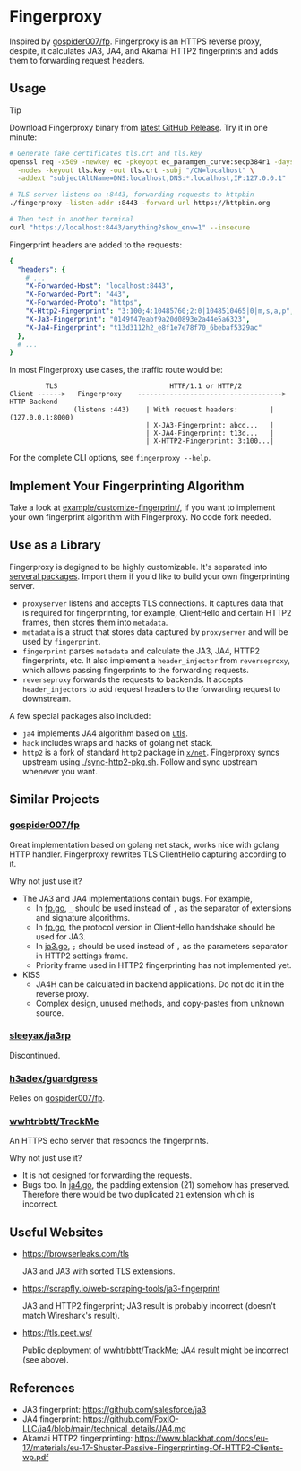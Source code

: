 # Fingerproxy

Inspired by [gospider007/fp](https://github.com/gospider007/fp). Fingerproxy is an HTTPS reverse proxy, despite, it calculates JA3, JA4, and Akamai HTTP2 fingerprints and adds them to forwarding request headers.

## Usage

> [!TIP]
> Download Fingerproxy binary from [latest GitHub Release](https://github.com/wi1dcard/fingerproxy/releases/latest). Try it in one minute:

```bash
# Generate fake certificates tls.crt and tls.key
openssl req -x509 -newkey ec -pkeyopt ec_paramgen_curve:secp384r1 -days 3650 \
  -nodes -keyout tls.key -out tls.crt -subj "/CN=localhost" \
  -addext "subjectAltName=DNS:localhost,DNS:*.localhost,IP:127.0.0.1"

# TLS server listens on :8443, forwarding requests to httpbin
./fingerproxy -listen-addr :8443 -forward-url https://httpbin.org

# Then test in another terminal
curl "https://localhost:8443/anything?show_env=1" --insecure
```

Fingerprint headers are added to the requests:

```yaml
{
  "headers": {
    # ...
    "X-Forwarded-Host": "localhost:8443",
    "X-Forwarded-Port": "443",
    "X-Forwarded-Proto": "https",
    "X-Http2-Fingerprint": "3:100;4:10485760;2:0|1048510465|0|m,s,a,p",
    "X-Ja3-Fingerprint": "0149f47eabf9a20d0893e2a44e5a6323",
    "X-Ja4-Fingerprint": "t13d3112h2_e8f1e7e78f70_6bebaf5329ac"
  },
  # ...
}
```

In most Fingerproxy use cases, the traffic route would be:

```
         TLS                            HTTP/1.1 or HTTP/2
Client ------>   Fingerproxy    ------------------------------------>  HTTP Backend
                (listens :443)    | With request headers:        |   (127.0.0.1:8000)
                                  | X-JA3-Fingerprint: abcd...   |
                                  | X-JA4-Fingerprint: t13d...   |
                                  | X-HTTP2-Fingerprint: 3:100...|
```

For the complete CLI options, see `fingerproxy --help`.

## Implement Your Fingerprinting Algorithm

Take a look at [example/customize-fingerprint/](example/customize-fingerprint/), if you want to implement your own fingerprint algorithm with Fingerproxy. No code fork needed.

## Use as a Library

Fingerproxy is degigned to be highly customizable. It's separated into [serveral packages](pkg/). Import them if you'd like to build your own fingerprinting server.

- `proxyserver` listens and accepts TLS connections. It captures data that is required for fingerprinting, for example, ClientHello and certain HTTP2 frames, then stores them into `metadata`.
- `metadata` is a struct that stores data captured by `proxyserver` and will be used by `fingerprint`.
- `fingerprint` parses `metadata` and calculate the JA3, JA4, HTTP2 fingerprints, etc. It also implement a `header_injector` from `reverseproxy`, which allows passing fingerprints to the forwarding requests.
- `reverseproxy` forwards the requests to backends. It accepts `header_injectors` to add request headers to the forwarding request to downstream.

A few special packages also included:

- `ja4` implements JA4 algorithm based on [utls](https://github.com/refraction-networking/utls).
- `hack` includes wraps and hacks of golang net stack.
- `http2` is a fork of standard `http2` package in [`x/net`](https://github.com/golang/net/tree/master/http2). Fingerproxy syncs upstream using [./sync-http2-pkg.sh](./sync-http2-pkg.sh). Follow and sync upstream whenever you want.

## Similar Projects

### [gospider007/fp](https://github.com/gospider007/fp)

Great implementation based on golang net stack, works nice with golang HTTP handler. Fingerproxy rewrites TLS ClientHello capturing according to it.

Why not just use it?

- The JA3 and JA4 implementations contain bugs. For example,
  - In [fp.go](https://github.com/gospider007/ja3/blob/a58a93a771b99909e859ead9a9492015dd916947/fp.go#L337), `_` should be used instead of `,` as the separator of extensions and signature algorithms.
  - In [fp.go](https://github.com/gospider007/ja3/blob/a58a93a771b99909e859ead9a9492015dd916947/fp.go#L80), the protocol version in ClientHello handshake should be used for JA3.
  - In [ja3.go](https://github.com/gospider007/ja3/blob/a58a93a771b99909e859ead9a9492015dd916947/ja3.go#L769), `;` should be used instead of `,` as the parameters separator in HTTP2 settings frame.
  - Priority frame used in HTTP2 fingerprinting has not implemented yet.
- KISS
  - JA4H can be calculated in backend applications. Do not do it in the reverse proxy.
  - Complex design, unused methods, and copy-pastes from unknown source.

### [sleeyax/ja3rp](https://github.com/sleeyax/ja3rp)

Discontinued.

### [h3adex/guardgress](https://github.com/h3adex/guardgress)

Relies on [gospider007/fp](https://github.com/gospider007/fp).

### [wwhtrbbtt/TrackMe](https://github.com/wwhtrbbtt/TrackMe)

An HTTPS echo server that responds the fingerprints.

Why not just use it?

- It is not designed for forwarding the requests.
- Bugs too. In [ja4.go](https://github.com/wwhtrbbtt/TrackMe/blob/41b7933efe9ea364ade88ac6ea0e79a7b0203227/ja4.go#L85), the padding extension (21) somehow has preserved. Therefore there would be two duplicated `21` extension which is incorrect.

## Useful Websites

- <https://browserleaks.com/tls>

  JA3 and JA3 with sorted TLS extensions.

- <https://scrapfly.io/web-scraping-tools/ja3-fingerprint>

  JA3 and HTTP2 fingerprint; JA3 result is probably incorrect (doesn't match Wireshark's result).

- <https://tls.peet.ws/>

  Public deployment of [wwhtrbbtt/TrackMe](https://github.com/wwhtrbbtt/TrackMe); JA4 result might be incorrect (see above).

## References

- JA3 fingerprint: <https://github.com/salesforce/ja3>
- JA4 fingerprint: <https://github.com/FoxIO-LLC/ja4/blob/main/technical_details/JA4.md>
- Akamai HTTP2 fingerprinting: <https://www.blackhat.com/docs/eu-17/materials/eu-17-Shuster-Passive-Fingerprinting-Of-HTTP2-Clients-wp.pdf>
